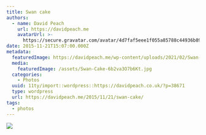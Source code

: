 ```yaml
---
title: Swan cake
authors:
  - name: David Peach
    url: https://davidpeach.me
    avatarUrl: >-
      https://secure.gravatar.com/avatar/4d7faf5eee1f055a85788c44936b8995eaab6dfb004e7854ec747ccb272e91ee?s=96&d=mm&r=g
date: 2015-11-21T15:07:00.000Z
metadata:
  featuredImage: https://davidpeach.me/wp-content/uploads/2021/02/Swan-Cake.jpg
  media:
    featuredImage: /assets/Swan-Cake-6b2va3O7b6Kt.jpg
  categories:
    - Photos
  uuid: 11ty/import::wordpress::https://davidpeach.co.uk/?p=38671
  type: wordpress
  url: https://davidpeach.me/2015/11/21/swan-cake/
tags:
  - photos
---
```

[![](/assets/Swan-Cake-6b2va3O7b6Kt.jpg)](/assets/Swan-Cake-6b2va3O7b6Kt.jpg)